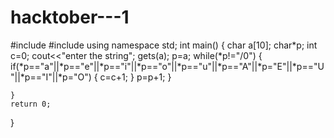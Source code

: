 # hacktober---1
#include <iostream>
#include<cstdio>
using namespace std;
int main()
{
	char a[10];
	char*p;
	int c=0;
	cout<<"enter the string";
	gets(a);
	p=a;
	while(*p!="/0")
	{
		if(*p=="a"||*p=="e"||*p=="i"||*p=="o"||*p=="u"||*p=="A"||*p="E"||*p=="U"||*p=="I"||*p="O")
		{
			c=c+1;
		}
		p=p+1;
	}
			
	}		
	return 0;
}	
